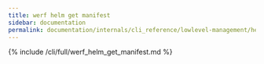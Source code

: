 ```yaml
---
title: werf helm get manifest
sidebar: documentation
permalink: documentation/internals/cli_reference/lowlevel-management/helm/get/manifest.html
---
```


{% include /cli/full/werf_helm_get_manifest.md %}
